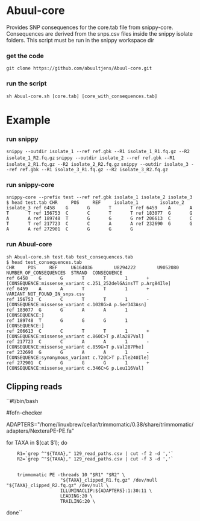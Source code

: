 # Abuul-core
Provides SNP consequences for the core.tab file from snippy-core. Consequences are derived from the snps.csv files inside the snippy isolate folders. This script must be run in the snippy workspace dir

### get the code
``git clone https://github.com/abuultjens/Abuul-core.git``

### run the script
``sh Abuul-core.sh [core.tab] [core_with_consequences.tab]``

# Example

### run snippy
``snippy --outdir isolate_1 --ref ref.gbk --R1 isolate_1_R1.fq.gz --R2 isolate_1_R2.fq.gz``
``snippy --outdir isolate_2 --ref ref.gbk --R1 isolate_2_R1.fq.gz --R2 isolate_2_R2.fq.gz``
``snippy --outdir isolate_3 --ref ref.gbk --R1 isolate_3_R1.fq.gz --R2 isolate_3_R2.fq.gz``

### run snippy-core
``snippy-core --prefix test --ref ref.gbk isolate_1 isolate_2 isolate_3
$ head test.tab
CHR     POS     REF     isolate_1        isolate_2        isolate_3
ref 6458    G       G       T       T
ref 6459    A       A       T       T
ref 156753  C       C       T       T
ref 183077  G       G       A       A
ref 189748  T       G       G       G
ref 206613  C       C       T       T
ref 217723  C       C       A       A
ref 232690  G       G       A       A
ref 272901  C       G       G       G``

### run Abuul-core
``sh Abuul-core.sh test.tab test_consequences.tab``  
``$ head test_consequences.tab``  
``CHR     POS     REF     U6164036        U8294222        U9052080        NUMBER_OF_CONSEQUENCES  STRAND  CONSEQUENCE``  
``ref 6458    G       G       T       T       1       +       [CONSEQUENCE:missense_variant c.251_252delGAinsTT p.Arg84Ile]``  
``ref 6459    A       A       T       T       1       +       VARIANT_NOT_FOUND_IN_snps.csv``  
``ref 156753  C       C       T       T       1       -       [CONSEQUENCE:missense_variant c.1028G>A p.Ser343Asn]``  
``ref 183077  G       G       A       A       1               [CONSEQUENCE:]``  
``ref 189748  T       G       G       G       1               [CONSEQUENCE:]``  
``ref 206613  C       C       T       T       1       +       [CONSEQUENCE:missense_variant c.860C>T p.Ala287Val]``  
``ref 217723  C       C       A       A       1       -       [CONSEQUENCE:missense_variant c.859G>T p.Val287Phe]``  
``ref 232690  G       G       A       A       1       -       [CONSEQUENCE:synonymous_variant c.720C>T p.Ile240Ile]``  
``ref 272901  C       G       G       G       1       +       [CONSEQUENCE:missense_variant c.346C>G p.Leu116Val]``  

## Clipping reads  
``#!/bin/bash

#fofn-checker

ADAPTERS="/home/linuxbrew/cellar/trimmomatic/0.38/share/trimmomatic/adapters/NexteraPE-PE.fa"

for TAXA in $(cat $1); do

        R1=`grep ^"${TAXA}," 129_read_paths.csv | cut -f 2 -d ','`
        R2=`grep ^"${TAXA}," 129_read_paths.csv | cut -f 3 -d ','`
        

       	trimmomatic PE -threads 10 "$R1" "$R2" \
                        "${TAXA}_clipped_R1.fq.gz" /dev/null "${TAXA}_clipped_R2.fq.gz" /dev/null \
                        ILLUMINACLIP:${ADAPTERS}:1:30:11 \
                        LEADING:20 \
                        TRAILING:20 \
        
done``  

